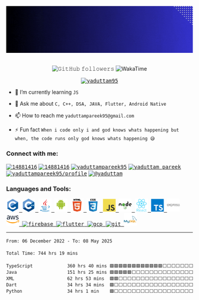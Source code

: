<div align="center"> <img src="/header.gif" alt="yaduttam95" /> </div>
<br>
<p align="center"> <img alt="𝙶𝚒𝚝𝙷𝚞𝚋 𝚏𝚘𝚕𝚕𝚘𝚠𝚎𝚛𝚜" src="https://img.shields.io/github/followers/Yaduttam95?label=Followers&style=social"> <img alt="WakaTime" src="https://wakatime.com/badge/user/0b9a96bb-9797-462f-995c-51496524b4fc.svg"></p>
<!-- 
<a href="https://app.daily.dev/YoichiIsagi" target="_blank">
    <img
      width="320"
      align="right"
      src="https://api.daily.dev/devcards/31a52d600afd40079f0f38cf1dbaeecb.png?r=yxt"
    />
  </a> -->

<div align="center">
    <a href="https://github.com/ryo-ma/github-profile-trophy"><kbd><img src="https://github-profile-trophy.vercel.app/?username=yaduttam95&theme=onedark&row=10&column=5&margin-w=15&margin-h=15" alt="yaduttam95" /></kbd></a>
</div>
<!-- 
<div align="left"> -->
    
- 🌱 I’m currently learning ```JS```

- 💬 Ask me about ```C, C++, DSA, JAVA, Flutter, Android Native```

- 📫 How to reach me ```yaduttampareek95@gmail.com```

- ⚡ Fun fact ```When i code only i and god knows whats happening but when, the code runs only god knows whats happening 😅```
<!-- </div> -->

<h3 align="left">Connect with me:</h3>
<div align="left">
<a href="https://stackoverflow.com/users/14881416" target="blank"><kbd><img align="center" src="https://raw.githubusercontent.com/rahuldkjain/github-profile-readme-generator/master/src/images/icons/Social/stack-overflow.svg" alt="14881416" height="40" width="40" /></kbd></a>
<a href="https://www.linkedin.com/in/yaduttam-pareek-2142003f/" target="blank"><kbd><img align="center" src="https://cdn-icons-png.flaticon.com/512/174/174857.png" alt="14881416" height="40" width="40" /></kbd></a>
<a href="https://www.hackerrank.com/yaduttampareek95" target="blank"><kbd><img align="center" src="https://raw.githubusercontent.com/rahuldkjain/github-profile-readme-generator/master/src/images/icons/Social/hackerrank.svg" alt="yaduttampareek95" height="40" width="40" /></kbd></a>
<a href="https://www.leetcode.com/yaduttam_pareek" target="blank"><kbd><img align="center" src="https://raw.githubusercontent.com/rahuldkjain/github-profile-readme-generator/master/src/images/icons/Social/leet-code.svg" alt="yaduttam_pareek" height="40" width="40" /></kbd></a>
<a href="https://auth.geeksforgeeks.org/user/yaduttampareek95/profile" target="blank"><kbd><img align="center" src="https://raw.githubusercontent.com/rahuldkjain/github-profile-readme-generator/master/src/images/icons/Social/geeks-for-geeks.svg" alt="yaduttampareek95/profile" height="40" width="40" /></kbd></a>
<a href="https://www.hackerearth.com/@yaduttam" target="blank"><kbd><img align="center" src="https://raw.githubusercontent.com/rahuldkjain/github-profile-readme-generator/master/src/images/icons/Social/hackerearth.svg" alt="@yaduttam" height="40" width="40" /></kbd></a>
</div>

<h3 align="left">Languages and Tools:</h3>
<div align="left"> 
<a href="https://www.cprogramming.com/" target="_blank" rel="noreferrer">
    <kbd><img src="https://raw.githubusercontent.com/devicons/devicon/master/icons/c/c-original.svg" alt="c" width="35" height="35"/> </kbd>
</a>
<a href="https://www.w3schools.com/cpp/" target="_blank" rel="noreferrer">
    <kbd><img src="https://raw.githubusercontent.com/devicons/devicon/master/icons/cplusplus/cplusplus-original.svg" alt="cplusplus" width="35" height="35"/> </kbd>
</a> 
<a href="https://www.java.com" target="_blank" rel="noreferrer">
    <kbd><img src="https://raw.githubusercontent.com/devicons/devicon/master/icons/java/java-original.svg" alt="java" width="35" height="35"/> </kbd>
</a> 
<a href="https://developer.android.com" target="_blank" rel="noreferrer">
    <kbd><img src="https://raw.githubusercontent.com/devicons/devicon/master/icons/android/android-original-wordmark.svg" alt="android" width="35" height="35"/> </kbd>
</a>
<a href="https://www.w3.org/html/" target="_blank" rel="noreferrer">
    <kbd><img src="https://raw.githubusercontent.com/devicons/devicon/master/icons/html5/html5-original-wordmark.svg" alt="html5" width="35" height="35"/> </kbd>
</a> 
<a href="https://www.w3schools.com/css/" target="_blank" rel="noreferrer">
    <kbd><img src="https://raw.githubusercontent.com/devicons/devicon/master/icons/css3/css3-original-wordmark.svg" alt="css3" width="35" height="35"/> </kbd>
</a> 
<a href="https://developer.mozilla.org/en-US/docs/Web/JavaScript" target="_blank" rel="noreferrer">
    <kbd><img src="https://raw.githubusercontent.com/devicons/devicon/master/icons/javascript/javascript-original.svg" alt="javascript" width="35" height="35"/> </kbd>
</a>
<a href="https://nodejs.org" target="_blank" rel="noreferrer">
    <kbd><img src="https://raw.githubusercontent.com/devicons/devicon/master/icons/nodejs/nodejs-original-wordmark.svg" alt="nodejs" width="35" height="35"/> </kbd>
</a> 
<a href="https://reactjs.org/" target="_blank" rel="noreferrer">
    <kbd><img src="https://raw.githubusercontent.com/devicons/devicon/master/icons/react/react-original-wordmark.svg" alt="react" width="35" height="35"/> </kbd>
</a> 
<a href="https://www.typescriptlang.org/" target="_blank" rel="noreferrer">
    <kbd><img src="https://raw.githubusercontent.com/devicons/devicon/master/icons/typescript/typescript-original.svg" alt="typescript" width="35" height="35"/> </kbd>
</a>
<a href="https://expressjs.com" target="_blank" rel="noreferrer">
    <kbd><img src="https://raw.githubusercontent.com/devicons/devicon/master/icons/express/express-original-wordmark.svg" alt="express" width="35" height="35"/> </kbd>
</a> 
<a href="https://aws.amazon.com" target="_blank" rel="noreferrer">
    <kbd><img src="https://raw.githubusercontent.com/devicons/devicon/master/icons/amazonwebservices/amazonwebservices-original-wordmark.svg" alt="aws" width="35" height="35"/> </kbd>
</a>
<a href="https://firebase.google.com/" target="_blank" rel="noreferrer">
    <kbd><img src="https://www.vectorlogo.zone/logos/firebase/firebase-icon.svg" alt="firebase" width="35" height="35"/> </kbd>
</a> 
<a href="https://flutter.dev" target="_blank" rel="noreferrer">
    <kbd><img src="https://www.vectorlogo.zone/logos/flutterio/flutterio-icon.svg" alt="flutter" width="35" height="35"/> </kbd>
</a> 
<a href="https://cloud.google.com" target="_blank" rel="noreferrer">
    <kbd><img src="https://www.vectorlogo.zone/logos/google_cloud/google_cloud-icon.svg" alt="gcp" width="35" height="35"/> </kbd>
</a> 
<a href="https://git-scm.com/" target="_blank" rel="noreferrer">
    <kbd><img src="https://www.vectorlogo.zone/logos/git-scm/git-scm-icon.svg" alt="git" width="35" height="35"/> </kbd>
</a>
<a href="https://www.mysql.com/" target="_blank" rel="noreferrer">
    <kbd><img src="https://raw.githubusercontent.com/devicons/devicon/master/icons/mysql/mysql-original-wordmark.svg" alt="mysql" width="35" height="35"/> </kbd>
</a>
</div>

---

<!--START_SECTION:waka-->

```txt
From: 06 December 2022 - To: 08 May 2025

Total Time: 744 hrs 19 mins

TypeScript             360 hrs 40 mins 🟩🟩🟩🟩🟩🟩🟩🟩🟩🟩🟩🟩⬜⬜⬜⬜⬜⬜⬜⬜⬜⬜⬜⬜⬜   48.46 %
Java                   151 hrs 25 mins 🟩🟩🟩🟩🟩⬜⬜⬜⬜⬜⬜⬜⬜⬜⬜⬜⬜⬜⬜⬜⬜⬜⬜⬜⬜   20.34 %
XML                    62 hrs 53 mins  🟩🟩⬜⬜⬜⬜⬜⬜⬜⬜⬜⬜⬜⬜⬜⬜⬜⬜⬜⬜⬜⬜⬜⬜⬜   08.45 %
Dart                   34 hrs 34 mins  🟩⬜⬜⬜⬜⬜⬜⬜⬜⬜⬜⬜⬜⬜⬜⬜⬜⬜⬜⬜⬜⬜⬜⬜⬜   04.64 %
Python                 34 hrs 1 min    🟩⬜⬜⬜⬜⬜⬜⬜⬜⬜⬜⬜⬜⬜⬜⬜⬜⬜⬜⬜⬜⬜⬜⬜⬜   04.57 %
```

<!--END_SECTION:waka-->

<!-- <table>
   <tr>
      <td><img src="https://github-readme-stats.vercel.app/api?username=Yaduttam95&include_all_commits=true&count_private=true&show_icons=true&line_height=24&title_color=1363DF&icon_color=47B5FF&text_color=DFF6FF&bg_color=0,000000,130F40" alt="Yaduttam Pareek" />
         <td><img align="center" src="https://github-readme-streak-stats.herokuapp.com/?user=yaduttam95&theme=dark&line_height=23" alt="yaduttam95" /></td>
   </tr>
</table>
<img src="https://wakatime.com/share/@yaduttam95/7648dc2c-45a0-4b76-8635-be448eba2e37.svg" width="100%">
<p><kbd><img src="https://github-readme-activity-graph.cyclic.app/graph?username=Yaduttam95&theme=react-dark"></kbd></p> -->
